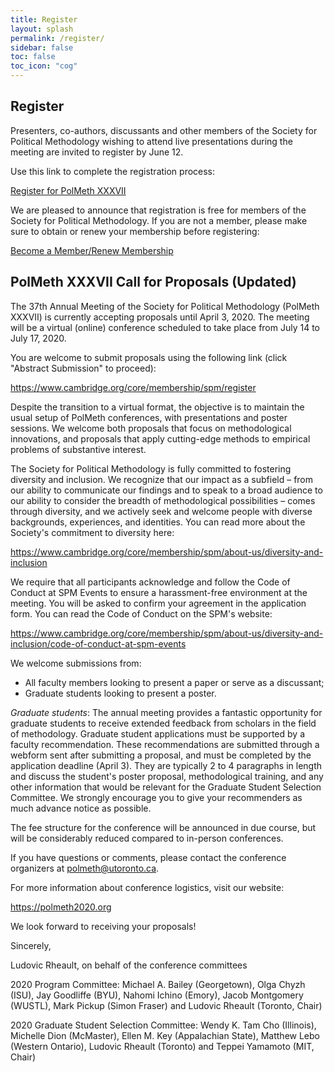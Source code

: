 ```yaml
---
title: Register
layout: splash
permalink: /register/
sidebar: false
toc: false
toc_icon: "cog"
---
```


## Register

Presenters, co-authors, discussants and other members of the Society for Political Methodology wishing to attend live presentations during the meeting are invited to register by June 12.

Use this link to complete the registration process:

<a href="https://www.cambridge.org/gb/academic/registration-form-polmeth-xxxvii/" target="_blank" class="btn btn-lg btn--primary">Register for PolMeth XXXVII</a>

We are pleased to announce that registration is free for members of the Society for Political Methodology.  If you are not a member, please make sure to obtain or renew your membership before registering:

<a href="https://www.cambridge.org/core/membership/spm/membership" target="_blank" class="btn btn-lg btn--primary">Become a Member/Renew Membership</a>

## PolMeth XXXVII Call for Proposals (Updated)

The 37th Annual Meeting of the Society for Political Methodology (PolMeth XXXVII) is currently accepting proposals until April 3, 2020.  The meeting will be a virtual (online) conference scheduled to take place from July 14 to July 17, 2020.

You are welcome to submit proposals using the following link (click "Abstract Submission" to proceed):

<a href="https://www.cambridge.org/core/membership/spm/register" target="_blank">https://www.cambridge.org/core/membership/spm/register</a> 

Despite the transition to a virtual format, the objective is to maintain the usual setup of PolMeth conferences, with presentations and poster sessions.  We welcome both proposals that focus on methodological innovations, and proposals that apply cutting-edge methods to empirical problems of substantive interest.

The Society for Political Methodology is fully committed to fostering diversity and inclusion. We recognize that our impact as a subfield – from our ability to communicate our findings and to speak to a broad audience to our ability to consider the breadth of methodological possibilities – comes through diversity, and we actively seek and welcome people with diverse backgrounds, experiences, and identities. You can read more about the Society's commitment to diversity here:

<a href="https://www.cambridge.org/core/membership/spm/about-us/diversity-and-inclusion" target="_blank">https://www.cambridge.org/core/membership/spm/about-us/diversity-and-inclusion</a>
 
We require that all participants acknowledge and follow the Code of Conduct at SPM Events to ensure a harassment-free environment at the meeting. You will be asked to confirm your agreement in the application form. You can read the Code of Conduct on the SPM's website:

<a href="https://www.cambridge.org/core/membership/spm/about-us/diversity-and-inclusion/code-of-conduct-at-spm-events" target="_blank">https://www.cambridge.org/core/membership/spm/about-us/diversity-and-inclusion/code-of-conduct-at-spm-events</a>
 
We welcome submissions from:

- All faculty members looking to present a paper or serve as a discussant;
- Graduate students looking to present a poster.
 
*Graduate students*: The annual meeting provides a fantastic opportunity for graduate students to receive extended feedback from scholars in the field of methodology.   Graduate student applications must be supported by a faculty recommendation. These recommendations are submitted through a webform sent after submitting a proposal, and must be completed by the application deadline (April 3). They are typically 2 to 4 paragraphs in length and discuss the student's poster proposal, methodological training, and any other information that would be relevant for the Graduate Student Selection Committee. We strongly encourage you to give your recommenders as much advance notice as possible.
 
The fee structure for the conference will be announced in due course, but will be considerably reduced compared to in-person conferences.

If you have questions or comments, please contact the conference organizers at <a href="mailto:polmeth@utoronto.ca">polmeth@utoronto.ca</a>.

For more information about conference logistics, visit our website:

<a href="https://polmeth2020.org" target="_blank">https://polmeth2020.org</a>
 
We look forward to receiving your proposals!
 
Sincerely,
 
Ludovic Rheault, on behalf of the conference committees
 
2020 Program Committee:
Michael A. Bailey (Georgetown), Olga Chyzh (ISU), Jay Goodliffe (BYU), Nahomi Ichino (Emory), Jacob Montgomery (WUSTL), Mark Pickup (Simon Fraser) and Ludovic Rheault (Toronto, Chair)

2020 Graduate Student Selection Committee:
Wendy K. Tam Cho (Illinois), Michelle Dion (McMaster), Ellen M. Key (Appalachian State), Matthew Lebo (Western Ontario), Ludovic Rheault (Toronto) and Teppei Yamamoto (MIT, Chair)

